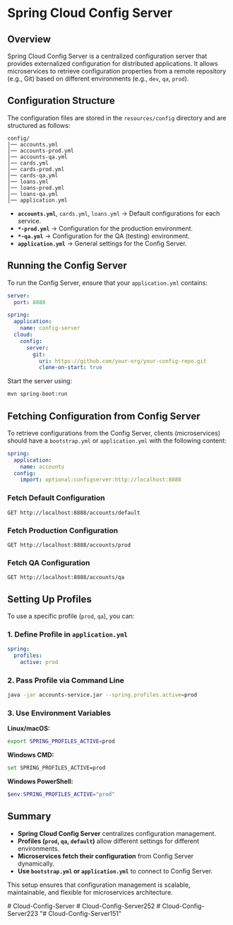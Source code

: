 # Spring Cloud Config Server

## Overview
Spring Cloud Config Server is a centralized configuration server that provides externalized configuration for distributed applications. It allows microservices to retrieve configuration properties from a remote repository (e.g., Git) based on different environments (e.g., `dev`, `qa`, `prod`).

## Configuration Structure
The configuration files are stored in the `resources/config` directory and are structured as follows:

```
config/
│── accounts.yml
│── accounts-prod.yml
│── accounts-qa.yml
│── cards.yml
│── cards-prod.yml
│── cards-qa.yml
│── loans.yml
│── loans-prod.yml
│── loans-qa.yml
│── application.yml
```

- **`accounts.yml`**, `cards.yml`, `loans.yml` → Default configurations for each service.
- **`*-prod.yml`** → Configuration for the production environment.
- **`*-qa.yml`** → Configuration for the QA (testing) environment.
- **`application.yml`** → General settings for the Config Server.

## Running the Config Server
To run the Config Server, ensure that your `application.yml` contains:

```yaml
server:
  port: 8888

spring:
  application:
    name: config-server
  cloud:
    config:
      server:
        git:
          uri: https://github.com/your-org/your-config-repo.git
          clone-on-start: true
```

Start the server using:
```sh
mvn spring-boot:run
```

## Fetching Configuration from Config Server
To retrieve configurations from the Config Server, clients (microservices) should have a `bootstrap.yml` or `application.yml` with the following content:

```yaml
spring:
  application:
    name: accounts
  config:
    import: optional:configserver:http://localhost:8888
```

### Fetch Default Configuration
```
GET http://localhost:8888/accounts/default
```
### Fetch Production Configuration
```
GET http://localhost:8888/accounts/prod
```
### Fetch QA Configuration
```
GET http://localhost:8888/accounts/qa
```

## Setting Up Profiles
To use a specific profile (`prod`, `qa`), you can:

### **1. Define Profile in `application.yml`**
```yaml
spring:
  profiles:
    active: prod
```

### **2. Pass Profile via Command Line**
```sh
java -jar accounts-service.jar --spring.profiles.active=prod
```

### **3. Use Environment Variables**
**Linux/macOS:**
```sh
export SPRING_PROFILES_ACTIVE=prod
```
**Windows CMD:**
```sh
set SPRING_PROFILES_ACTIVE=prod
```
**Windows PowerShell:**
```powershell
$env:SPRING_PROFILES_ACTIVE="prod"
```

## Summary
- **Spring Cloud Config Server** centralizes configuration management.
- **Profiles (`prod`, `qa`, `default`)** allow different settings for different environments.
- **Microservices fetch their configuration** from Config Server dynamically.
- **Use `bootstrap.yml` or `application.yml`** to connect to Config Server.

This setup ensures that configuration management is scalable, maintainable, and flexible for microservices architecture.

#   C l o u d - C o n f i g - S e r v e r  
 #   C l o u d - C o n f i g - S e r v e r 2 5 2  
 #   C l o u d - C o n f i g - S e r v e r 2 2 3  
 "# Cloud-Config-Server151" 
